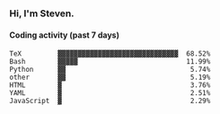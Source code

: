 ### Hi, I'm Steven.

#### Coding activity (past 7 days)
```
TeX         ▓▓▓▓▓▓▓▓▓▓▓▓▓▓▓▓▓▓▓▓▓▓▓▓▓▓▓▓▓▓  68.52%
Bash        ▓▓▓▓▓                           11.99%
Python      ▓▓                               5.74%
other       ▓▓                               5.19%
HTML        ▓                                3.76%
YAML        ▓                                2.51%
JavaScript  ▓                                2.29%
```
